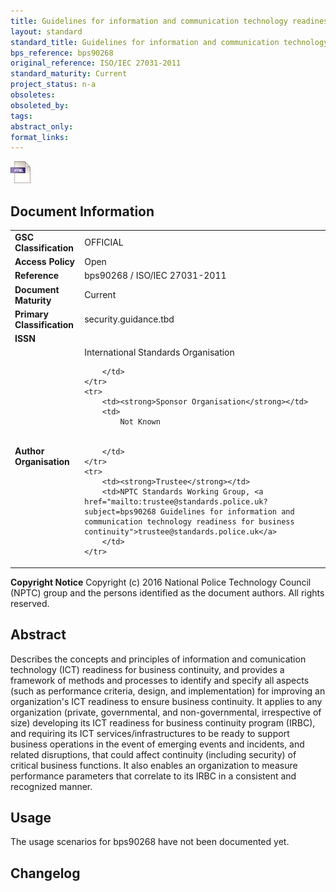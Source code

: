 ```yaml
---
title: Guidelines for information and communication technology readiness for business continuity
layout: standard
standard_title: Guidelines for information and communication technology readiness for business continuity
bps_reference: bps90268
original_reference: ISO/IEC 27031-2011
standard_maturity: Current
project_status: n-a
obsoletes: 
obsoleted_by: 
tags: 
abstract_only:
format_links:
---
```







<a target="_blank" href="../library/bps90268/bps90268.html">
    <img src="../images/html@0.5x.png" alt="html link" title="html link" style="max-height:35px;">
</a>




## Document Information

<table>
    <tr>
        <td><strong>GSC Classification</strong></td>
        <td>OFFICIAL</td>
    </tr>
    <tr>
        <td><strong>Access Policy</strong></td>
        <td>Open</td>
    </tr>
    <tr>
        <td><strong>Reference </strong></td>
        <td>bps90268  / ISO/IEC 27031-2011 </td>
    </tr>
    <tr>
        <td><strong>Document Maturity</strong></td>
        <td>Current</td>
    </tr>
    <tr>
        <td><strong>Primary Classification</strong></td>
        <td>security.guidance.tbd</td>
    </tr>
    <tr>
        <td><strong>ISSN</strong></td>
        <td></td>
    </tr>
    <tr>
        <td><strong>Author Organisation</strong></td>
        <td>
            International Standards Organisation
            
            
        </td>
    </tr>
    <tr>
        <td><strong>Sponsor Organisation</strong></td>
        <td>
            Not Known
            
            
        </td>
    </tr>
    <tr>
        <td><strong>Trustee</strong></td>
        <td>NPTC Standards Working Group, <a href="mailto:trustee@standards.police.uk?subject=bps90268 Guidelines for information and communication technology readiness for business continuity">trustee@standards.police.uk</a>
        </td>
    </tr>
</table>

**Copyright Notice**
Copyright (c) 2016 National Police Technology Council (NPTC) group and the persons identified as the document authors. All rights reserved.</p>
## Abstract
      
Describes the concepts and principles of information and comunication technology (ICT) readiness for business continuity, and provides a framework of methods and processes to identify and specify all aspects (such as performance criteria, design, and implementation) for improving an organization's ICT readiness to ensure business continuity. It applies to any organization (private, governmental, and non-governmental, irrespective of size) developing its ICT readiness for business continuity program (IRBC), and requiring its ICT services/infrastructures to be ready to support business operations in the event of emerging events and incidents, and related disruptions, that could affect continuity (including security) of critical business functions. It also enables an organization to measure performance parameters that correlate to its IRBC in a consistent and recognized manner.
        
## Usage
The usage scenarios for bps90268 have not been documented yet.

## Changelog

